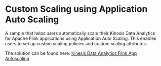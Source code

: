 # Custom Scaling using Application Auto Scaling<a name="examples-autoscaling"></a>

A sample that helps users automatically scale their Kinesis Data Analytics for Apache Flink applications using Application Auto Scaling\. This enables users to set up custom scaling policies and custom scaling attributes\.

The solution can be found here: [Kinesis Data Analytics Flink App Autoscaling](https://github.com/aws-samples/kda-flink-app-autoscaling)